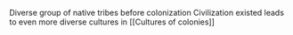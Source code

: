 Diverse group of native tribes before colonization
Civilization existed
leads to even more diverse cultures in [[Cultures of colonies]]